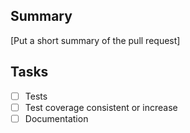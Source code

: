 ## Summary

[Put a short summary of the pull request]

## Tasks
- [ ] Tests
- [ ] Test coverage consistent or increase
- [ ] Documentation
